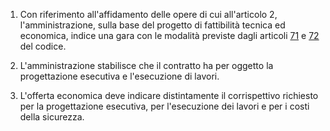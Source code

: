 1. Con riferimento all'affidamento delle opere di cui all'articolo 2, l'amministrazione, sulla base del progetto di fattibilità tecnica ed economica, indice una gara con le modalità previste dagli articoli [71](/index.html?article=articolo-71&version=1) e [72](/index.html?article=articolo-72&version=1) del codice.

2. L'amministrazione stabilisce che il contratto ha per oggetto la progettazione esecutiva e l'esecuzione di lavori.

3. L'offerta economica deve indicare distintamente il corrispettivo richiesto per la progettazione esecutiva, per l'esecuzione dei lavori e per i costi della sicurezza.